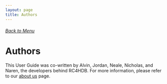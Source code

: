 ```yaml
---
layout: page
title: Authors
---
```


###### [Back to Menu](../UserGuide.md)

# Authors

This User Guide was co-written by Alvin, Jordan, Neale, Nicholas, and Naren, the developers behind RC4HDB. For more information, please refer to our [about us](../AboutUs.md) page. 

<!-- Perhaps we can add the features implemented by each author here? Please see the proposed template below. -->

[comment]: <> (## Alvin )

[comment]: <> (**Features implemented**:)

[comment]: <> (1. Feature 1)

[comment]: <> (2. Feature 2)

[comment]: <> (3. Feature 3)

[comment]: <> (<br> )

[comment]: <> (## Jordan)

[comment]: <> (**Features implemented**:)

[comment]: <> (1. Feature 1)

[comment]: <> (2. Feature 2)

[comment]: <> (3. Feature 3)

[comment]: <> (<br> )

[comment]: <> (## Neale)

[comment]: <> (**Features implemented**:)

[comment]: <> (1. Feature 1)

[comment]: <> (2. Feature 2)

[comment]: <> (3. Feature 3)

[comment]: <> (<br> )

[comment]: <> (## Nicholas)

[comment]: <> (**Features implemented**:)

[comment]: <> (1. Allow `list` command to include and exclude table columns when listing )

[comment]: <> (2. `showonly` and `hideonly` commands for persistent hiding of table columns )

[comment]: <> (3. `reset` command for restoring full table view )

[comment]: <> (<br>)

[comment]: <> (## Naren)

[comment]: <> (**Features implemented**:)

[comment]: <> (1. Feature 1 )

[comment]: <> (2. Feature 2 )

[comment]: <> (3. Feature 3 )

[comment]: <> (<br> )
